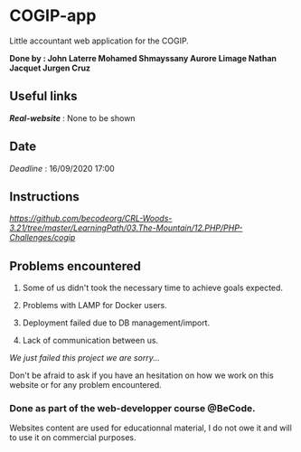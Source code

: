 COGIP-app
=====================
Little accountant web application for the COGIP.


**Done by : John Laterre Mohamed Shmayssany Aurore Limage Nathan Jacquet Jurgen Cruz**

Useful links
------------

*__Real-website__* : None to be shown 



Date
----  
*Deadline* :  16/09/2020 17:00 


Instructions
------------  
*https://github.com/becodeorg/CRL-Woods-3.21/tree/master/LearningPath/03.The-Mountain/12.PHP/PHP-Challenges/cogip*

Problems encountered
---------------------

1) Some of us didn't took the necessary time to achieve goals expected.

2) Problems with LAMP for Docker users.

3) Deployment failed due to DB management/import.

4) Lack of communication between us.


*We just failed this project we are sorry...*

Don't be afraid to ask if you have an hesitation on how we work on this website or for any problem encountered.

### Done as part of the web-developper course @BeCode.

Websites content are used for educationnal material, I do not owe it and will to use it on commercial purposes.
